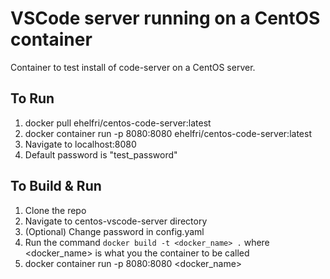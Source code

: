 # VSCode server running on a CentOS container

Container to test install of code-server on a CentOS server.  

## To Run
1. docker pull ehelfri/centos-code-server:latest
2. docker container run -p 8080:8080 ehelfri/centos-code-server:latest
3. Navigate to localhost:8080
3. Default password is "test_password"

## To Build & Run
1. Clone the repo
2. Navigate to centos-vscode-server directory
3. (Optional) Change password in config.yaml
3. Run the command `docker build -t <docker_name> .` where <docker_name> is what you the container to be called
4. docker container run -p 8080:8080 <docker_name>
